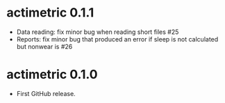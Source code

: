 # actimetric 0.1.1

* Data reading: fix minor bug when reading short files #25
* Reports: fix minor bug that produced an error if sleep is not calculated but nonwear is #26

# actimetric 0.1.0

* First GitHub release.
